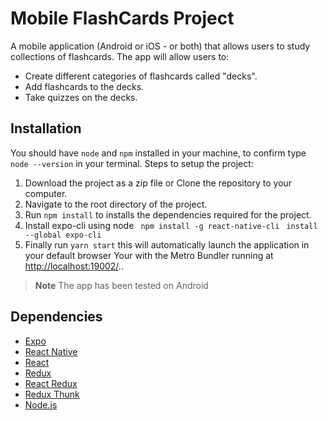 # Mobile FlashCards Project

A mobile application (Android or iOS - or both) that allows users to study collections of flashcards.
The app will allow users to:
- Create different categories of flashcards called "decks". 
- Add flashcards to the decks.
- Take quizzes on the decks.


## Installation

You should have `node` and `npm` installed in your machine, to confirm type `node --version` in your terminal.
Steps to setup the project:
1. Download the project as a zip file or Clone the repository to your computer.
2. Navigate to the root directory of the project.
3. Run `npm install` to installs the dependencies required for the project.
4. Install expo-cli using node
   ``` npm install -g react-native-cli```
   ``` install --global expo-cli```
5. Finally run `yarn start` this will automatically launch the application in your default browser Your with the Metro Bundler running at [http://localhost:19002/](http://localhost:19002/)..

> __Note__
>The app has been tested on Android 

## Dependencies

- [Expo](https://expo.io/)
- [React Native](https://reactnative.dev/)
- [React](https://reactjs.org/)
- [Redux](https://redux.js.org/)
- [React Redux](https://react-redux.js.org/)
- [Redux Thunk](https://www.npmjs.com/package/redux-thunk)
- [Node.js](https://nodejs.org/en/)
